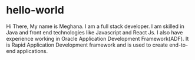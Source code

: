 # hello-world
Hi There,
My name is Meghana. I am a full stack developer. I am skilled in Java and front end technologies like Javascript and React Js. I also have experience working in Oracle Application Development Framework(ADF). It is Rapid Application Development framework and is used to create end-to-end applications.
